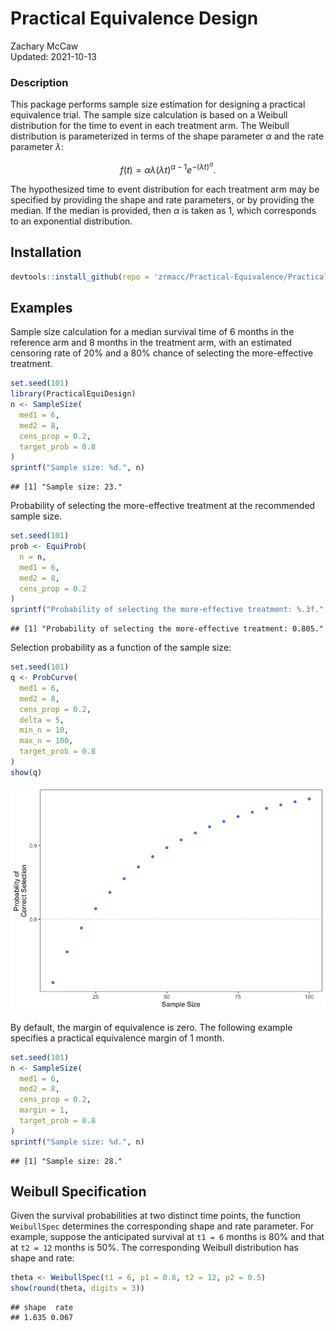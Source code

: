 # Practical Equivalence Design

Zachary McCaw <br>
Updated: 2021-10-13



### Description

This package performs sample size estimation for designing a practical equivalence trial. The sample size calculation is based on a Weibull distribution for the time to event in each treatment arm. The Weibull distribution is parameterized in terms of the shape parameter $\alpha$ and the rate parameter $\lambda$:

$$
f(t) = \alpha\lambda (\lambda t)^{\alpha - 1}e^{-(\lambda t)^{\alpha}}.
$$

The hypothesized time to event distribution for each treatment arm may be specified by providing the shape and rate parameters, or by providing the median. If the median is provided, then $\alpha$ is taken as 1, which corresponds to an exponential distribution.

## Installation


```r
devtools::install_github(repo = 'zrmacc/Practical-Equivalence/PracticalEquiDesign')
```


## Examples
Sample size calculation for a median survival time of 6 months in the reference arm and 8 months in the treatment arm, with an estimated censoring rate of 20% and a 80% chance of selecting the more-effective treatment.


```r
set.seed(101)
library(PracticalEquiDesign)
n <- SampleSize(
  med1 = 6,
  med2 = 8,
  cens_prop = 0.2,
  target_prob = 0.8
)
sprintf("Sample size: %d.", n)
```

```
## [1] "Sample size: 23."
```

Probability of selecting the more-effective treatment at the recommended sample size.


```r
set.seed(101)
prob <- EquiProb(
  n = n,
  med1 = 6,
  med2 = 8,
  cens_prop = 0.2
)
sprintf("Probability of selecting the more-effective treatment: %.3f.", prob)
```

```
## [1] "Probability of selecting the more-effective treatment: 0.805."
```

Selection probability as a function of the sample size:


```r
set.seed(101)
q <- ProbCurve(
  med1 = 6,
  med2 = 8,
  cens_prop = 0.2,
  delta = 5,
  min_n = 10,
  max_n = 100,
  target_prob = 0.8
)
show(q)
```

![](README_files/figure-html/unnamed-chunk-4-1.png)<!-- -->

By default, the margin of equivalence is zero. The following example specifies a practical equivalence margin of 1 month. 


```r
set.seed(101)
n <- SampleSize(
  med1 = 6,
  med2 = 8,
  cens_prop = 0.2,
  margin = 1,
  target_prob = 0.8
)
sprintf("Sample size: %d.", n)
```

```
## [1] "Sample size: 28."
```

## Weibull Specification

Given the survival probabilities at two distinct time points, the function `WeibullSpec` determines the corresponding shape and rate parameter. For example, suppose the anticipated survival at `t1 = 6` months is 80\% and that at `t2 = 12` months is 50\%. The corresponding Weibull distribution has shape and rate:

```r
theta <- WeibullSpec(t1 = 6, p1 = 0.8, t2 = 12, p2 = 0.5)
show(round(theta, digits = 3))
```

```
## shape  rate 
## 1.635 0.067
```
